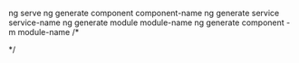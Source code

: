 ng serve
ng generate component component-name
ng generate service service-name
ng generate module module-name
ng generate component -m module-name
/*
  
*/